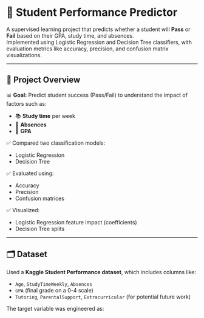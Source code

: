 # 🎯 Student Performance Predictor

A supervised learning project that predicts whether a student will **Pass** or **Fail** based on their GPA, study time, and absences.  
Implemented using Logistic Regression and Decision Tree classifiers, with evaluation metrics like accuracy, precision, and confusion matrix visualizations.

---

## 🚀 Project Overview

📊 **Goal:** Predict student success (Pass/Fail) to understand the impact of factors such as:
- 📚 **Study time** per week
- 🚫 **Absences**
- 🎯 **GPA**

✅ Compared two classification models:
- Logistic Regression
- Decision Tree

✅ Evaluated using:
- Accuracy
- Precision
- Confusion matrices

✅ Visualized:
- Logistic Regression feature impact (coefficients)
- Decision Tree splits

---

## 🗂 Dataset

Used a **Kaggle Student Performance dataset**, which includes columns like:

- `Age`, `StudyTimeWeekly`, `Absences`
- `GPA` (final grade on a 0-4 scale)
- `Tutoring`, `ParentalSupport`, `Extracurricular` (for potential future work)

The target variable was engineered as:

